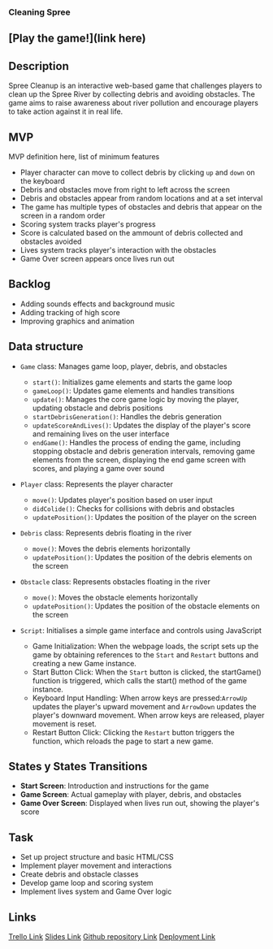 ### Cleaning Spree
## [Play the game!](link here)

## Description
Spree Cleanup is an interactive web-based game that challenges players to clean up the Spree River by collecting debris and avoiding obstacles. The game aims to raise awareness about river pollution and encourage players to take action against it in real life.

## MVP
MVP definition here, list of minimum features
- Player character can move to collect debris by clicking `up` and `down` on the keyboard
- Debris and obstacles move from right to left across the screen
- Debris and obstacles appear from random locations and at a set interval
- The game has multiple types of obstacles and debris that appear on the screen in a random order
- Scoring system tracks player's progress
- Score is calculated based on the ammount of debris collected and obstacles avoided
- Lives system tracks player's interaction with the obstacles
- Game Over screen appears once lives run out


## Backlog
- Adding sounds effects and background music
- Adding tracking of high score
- Improving graphics and animation

## Data structure
- `Game` class: Manages game loop, player, debris, and obstacles
  - `start()`: Initializes game elements and starts the game loop
  - `gameLoop()`: Updates game elements and handles transitions
  - `update()`: Manages the core game logic by moving the player, updating obstacle and debris positions
  - `startDebrisGeneration()`: Handles the debris generation
  - `updateScoreAndLives()`: Updates the display of the player's score and remaining lives on the user interface
  - `endGame()`: Handles the process of ending the game, including stopping obstacle and debris generation intervals, removing game elements from the screen, displaying the end game screen with scores, and playing a game over sound

- `Player` class: Represents the player character
  - `move()`: Updates player's position based on user input
  - `didColide()`: Checks for collisions with debris and obstacles
  - `updatePosition()`: Updates the position of the player on the screen

- `Debris` class: Represents debris floating in the river
  - `move()`: Moves the debris elements horizontally
  - `updatePosition()`: Updates the position of the debris elements on the screen

- `Obstacle` class: Represents obstacles floating in the river
  - `move()`: Moves the obstacle elements horizontally
  - `updatePosition()`: Updates the position of the obstacle elements on the screen

- `Script`: Initialises a simple game interface and controls using JavaScript
  - Game Initialization: When the webpage loads, the script sets up the game by obtaining references to the `Start` and `Restart` buttons and creating a new Game instance.
  - Start Button Click: When the `Start` button is clicked, the startGame() function is triggered, which calls the start() method of the game instance.
  - Keyboard Input Handling: When arrow keys are pressed:`ArrowUp` updates the player's upward movement and `ArrowDown` updates the player's downward movement. When arrow keys are released, player movement is reset.
  - Restart Button Click: Clicking the `Restart` button triggers the function, which reloads the page to start a new game.


## States y States Transitions
- **Start Screen**: Introduction and instructions for the game
- **Game Screen**: Actual gameplay with player, debris, and obstacles
- **Game Over Screen**: Displayed when lives run out, showing the player's score

## Task
- Set up project structure and basic HTML/CSS
- Implement player movement and interactions
- Create debris and obstacle classes
- Develop game loop and scoring system
- Implement lives system and Game Over logic


## Links
[Trello Link](https://trello.com/b/rYRQoUv4/project1game)
[Slides Link](https://docs.google.com/presentation/d/1_6UUthyYpogdkGGAO0O6pv0IqoGPnRxHuknZQHDL-ok/edit#slide=id.g27753e23bc7_0_103)
[Github repository Link](https://github.com/m091u/My_First_Game/tree/master)
[Deployment Link](https://m091u.github.io/My_First_Game/)